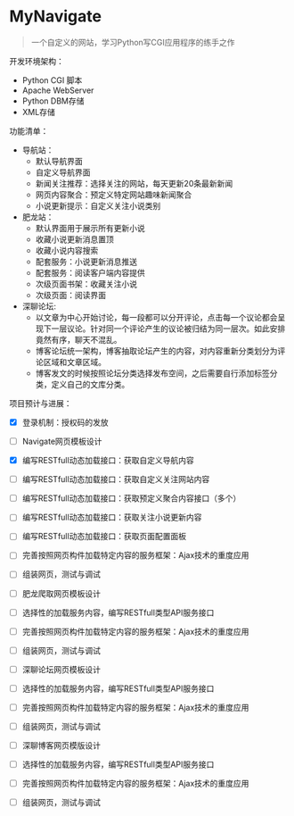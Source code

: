# MyNavigate

> 一个自定义的网站，学习Python写CGI应用程序的练手之作

开发环境架构：

* Python CGI 脚本
* Apache WebServer
* Python DBM存储
* XML存储



功能清单：

* 导航站：
  * 默认导航界面
  * 自定义导航界面
  * 新闻关注推荐：选择关注的网站，每天更新20条最新新闻
  * 网页内容聚合：预定义特定网站趣味新闻聚合
  * 小说更新提示：自定义关注小说类别
* 肥龙站：
  * 默认界面用于展示所有更新小说
  * 收藏小说更新消息置顶
  * 收藏小说内容搜索
  * 配套服务：小说更新消息推送
  * 配套服务：阅读客户端内容提供
  * 次级页面书架：收藏关注小说
  * 次级页面：阅读界面
* 深聊论坛:
  * 以文章为中心开始讨论，每一段都可以分开评论，点击每一个议论都会呈现下一层议论。针对同一个评论产生的议论被归结为同一层次。如此安排竟然有序，聊天不混乱。
  * 博客论坛统一架构，博客抽取论坛产生的内容，对内容重新分类划分为评论区域和文章区域。
  * 博客发文的时候按照论坛分类选择发布空间，之后需要自行添加标签分类，定义自己的文库分类。

 
项目预计与进展：

- [x] 登录机制：授权码的发放
- [ ] Navigate网页模板设计
- [x] 编写RESTfull动态加载接口：获取自定义导航内容
- [ ] 编写RESTfull动态加载接口：获取自定义关注网站内容
- [ ] 编写RESTfull动态加载接口：获取预定义聚合内容接口（多个）
- [ ] 编写RESTfull动态加载接口：获取关注小说更新内容
- [ ] 编写RESTfull动态加载接口：获取页面配置面板
- [ ] 完善按照网页构件加载特定内容的服务框架：Ajax技术的重度应用
- [ ] 组装网页，测试与调试
- [ ] 肥龙爬取网页模板设计
- [ ] 选择性的加载服务内容，编写RESTfull类型API服务接口
- [ ] 完善按照网页构件加载特定内容的服务框架：Ajax技术的重度应用
- [ ] 组装网页，测试与调试
- [ ] 深聊论坛网页模板设计
- [ ] 选择性的加载服务内容，编写RESTfull类型API服务接口
- [ ] 完善按照网页构件加载特定内容的服务框架：Ajax技术的重度应用
- [ ] 组装网页，测试与调试
- [ ] 深聊博客网页模版设计
- [ ] 选择性的加载服务内容，编写RESTfull类型API服务接口
- [ ] 完善按照网页构件加载特定内容的服务框架：Ajax技术的重度应用
- [ ] 组装网页，测试与调试


